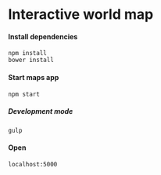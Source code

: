 # Interactive world map

#### Install dependencies
	npm install
	bower install

#### Start maps app
	npm start

##### Development mode
	gulp

#### Open
	localhost:5000